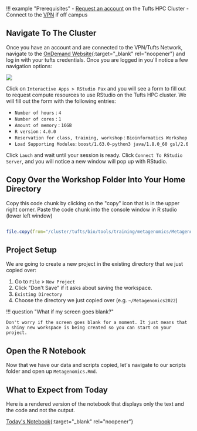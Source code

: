 !!! example "Prerequisites"
    - [Request an account](http://research.uit.tufts.edu/) on the Tufts HPC Cluster
    - Connect to the [VPN](https://access.tufts.edu/vpn) if off campus

## Navigate To The Cluster

Once you have an account and are connected to the VPN/Tufts Network, navigate to the [OnDemand Website](https://ondemand.pax.tufts.edu/){:target="_blank" rel="noopener"} and log in with your tufts credentials. Once you are logged in you'll notice a few navigation options:

![](images/ondemandLayout.png)

Click on `Interactive Apps > RStudio Pax` and you will see a form to fill out to request compute resources to use RStudio on the Tufts HPC cluster. We will fill out the form with the following entries:

- `Number of hours` : `4`
- `Number of cores` : `1`
- `Amount of memory` : `16GB`
- `R version` : `4.0.0`
- `Reservation for class, training, workshop` : `Bioinformatics Workshop`
- `Load Supporting Modules`: `boost/1.63.0-python3 java/1.8.0_60 gsl/2.6`

Click `Lauch` and wait until your session is ready. Click `Connect To RStudio Server`, and you will notice a new window will pop up with RStudio. 

## Copy Over the Workshop Folder Into Your Home Directory

Copy this code chunk by clicking on the "copy" icon that is in the upper right corner.
Paste the code chunk into the console window in R studio (lower left window)

```R

file.copy(from="/cluster/tufts/bio/tools/training/metagenomics/Metagenomics2022",to="~/", recursive = TRUE)

```

## Project Setup

We are going to create a new project in the existing directory that we just copied over:

1. Go to `File` > `New Project`
2. Click "Don't Save" if it asks about saving the workspace.
3. `Existing Directory`
4. Choose the directory we just copied over (e.g. `~/Metagenomics2022`)

!!! question "What if my screen goes blank?"
    
    Don't worry if the screen goes blank for a moment. It just means that a shiny new workspace is being created so you can start on your project.


## Open the R Notebook

Now that we have our data and scripts copied, let's navigate to our scripts folder and open up `Metagenomics.Rmd`.



## What to Expect from Today

Here is a rendered version of the notebook that displays only the text and the code and not the output.

[Today's Notebook](http://htmlpreview.github.io/?https://github.com/tuftsdatalab/tuftsWorkshops/blob/main/docs/omics/intro-metagenomics/Metagenomics.nb.html){:target="_blank" rel="noopener"}



